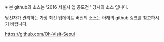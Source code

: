 ※ 본 github의 소스는 ‘2016 서울시 앱 공모전 ’ 당시의 소스 입니다.

당선자가 관리하는 가장 최신 업데이트 버전의 소스는 아래의 github 링크를 참고하시기 바랍니다.

https://github.com/Oh-Visit-Seoul
